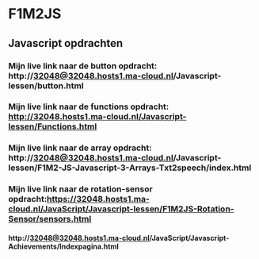 # F1M2JS
## Javascript opdrachten
### Mijn live link naar de button opdracht: http://32048@32048.hosts1.ma-cloud.nl/Javascript-lessen/button.html
### Mijn live link naar de functions opdracht: http://32048.hosts1.ma-cloud.nl/Javascript-lessen/Functions.html
### Mijn live link naar de array opdracht: http://32048@32048.hosts1.ma-cloud.nl/Javascript-lessen/F1M2-JS-Javascript-3-Arrays-Txt2speech/index.html
### Mijn live link naar de rotation-sensor opdracht:https://32048.hosts1.ma-cloud.nl/JavaScript/Javascript-lessen/F1M2JS-Rotation-Sensor/sensors.html 
#### http://32048@32048.hosts1.ma-cloud.nl/JavaScript/Javascript-Achievements/Indexpagina.html
